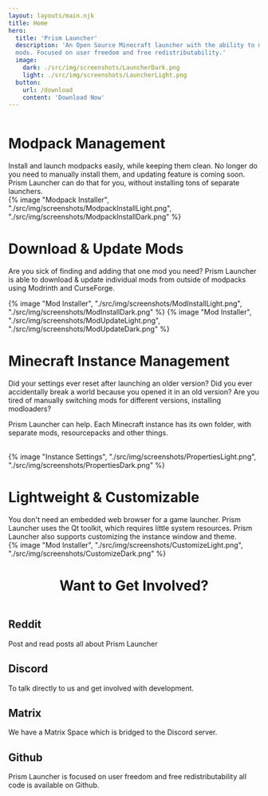 ```yaml
---
layout: layouts/main.njk
title: Home
hero:
  title: 'Prism Launcher'
  description: 'An Open Source Minecraft launcher with the ability to manage multiple instances, accounts and
  mods. Focused on user freedom and free redistributability.'
  image:
    dark: ./src/img/screenshots/LauncherDark.png
    light: ./src/img/screenshots/LauncherLight.png
  button:
    url: /download
    content: 'Download Now'
---
```


<div class="content">
  <div class="row row-reverse">
    <div class="column">
      <div>
        <h1>Modpack Management</h1>
        <div class="subtitle">
          Install and launch modpacks easily, while keeping them clean.
          No longer do you need to manually install them, and updating feature is coming soon. Prism Launcher can do that for you, without installing tons of separate launchers.
        </div>
      </div>
    </div>
    <div class="column">
      {% image "Modpack Installer", "./src/img/screenshots/ModpackInstallLight.png", "./src/img/screenshots/ModpackInstallDark.png" %}
    </div>
  </div>

  <div class="row">
    <div class="column">
      <div>
        <h1>Download & Update Mods</h1>
        <div class="subtitle">
          <p>Are you sick of finding and adding that one mod you need? Prism Launcher is able to download & update individual mods from outside of modpacks using Modrinth and CurseForge.
        </div>
      </div>
    </div>
    <div class="column">
      {% image "Mod Installer", "./src/img/screenshots/ModInstallLight.png", "./src/img/screenshots/ModInstallDark.png" %}
      {% image "Mod Installer", "./src/img/screenshots/ModUpdateLight.png", "./src/img/screenshots/ModUpdateDark.png" %}
    </div>
  </div>

  <div class="row row-reverse">
    <div class="column">
      <div>
        <h1>Minecraft Instance Management </h1>
        <div class="subtitle">
          <p>Did your settings ever reset after launching an older version? Did you ever accidentally break a world because you opened it in an old version?
          Are you tired of manually switching mods for different versions, installing modloaders?<p>
          <p>Prism Launcher can help. Each Minecraft instance has its own folder, with separate mods, resourcepacks and other things.</p>
        </div>
        <br>
      </div>
    </div>
    <div class="column">
      {% image "Instance Settings", "./src/img/screenshots/PropertiesLight.png", "./src/img/screenshots/PropertiesDark.png" %}
    </div>
  </div>

  <div class="row">
    <div class="column">
      <div>
        <h1>Lightweight & Customizable</h1>
        <div class="subtitle">
          You don't need an embedded web browser for a game launcher. Prism Launcher uses the Qt toolkit, which requires little system resources. Prism Launcher also supports customizing the instance window and theme.
        </div>
      </div>
    </div>
    <div class="column">
      {% image "Mod Installer", "./src/img/screenshots/CustomizeLight.png", "./src/img/screenshots/CustomizeDark.png" %}
    </div>
  </div>
</div>

<h1 style="text-align: center">Want to Get Involved?</h1>
<div class="row top infobox involded">
   <div class="column">
    <a class="brand-icon" href="https://www.reddit.com/r/PrismLauncher/" target="_blank">
     <i class="fa fa-reddit"></i>
    </a>
    <div>
     <h2>Reddit</h2>
     <div class="subicon">
      Post and read posts all about Prism Launcher
     </div>
    </div>
   </div>
   <div class="column">
    <a class="brand-icon" href="https://discord.gg/prismlauncher" target="_blank">
     <i class="fa fa-discord"></i>
    </a>
    <div>
     <h2>Discord</h2>
     <div class="subicon">
      To talk directly to us and get involved with development.
     </div>
    </div>
   </div>
   <div class="column">
    <a class="brand-icon" href="https://matrix.to/#/#prismlauncher:matrix.org" target="_blank">
     <i class="fa fa-matrix-org"></i>
    </a>
    <div>
     <h2>Matrix</h2>
     <div class="subicon">
      We have a Matrix Space which is bridged to the Discord server.
     </div>
    </div>
   </div>
   <div class="column">
    <a class="brand-icon" href="https://github.com/PrismLauncher/PrismLauncher/" target="_blank">
     <i class="fa fa-github"></i>
    </a>
    <div>
     <h2>Github</h2>
     <div class="subicon">
      Prism Launcher is focused on user freedom and free redistributability all code is available on Github.
     </div>
    </div>
   </div>
  </div>
</div>
